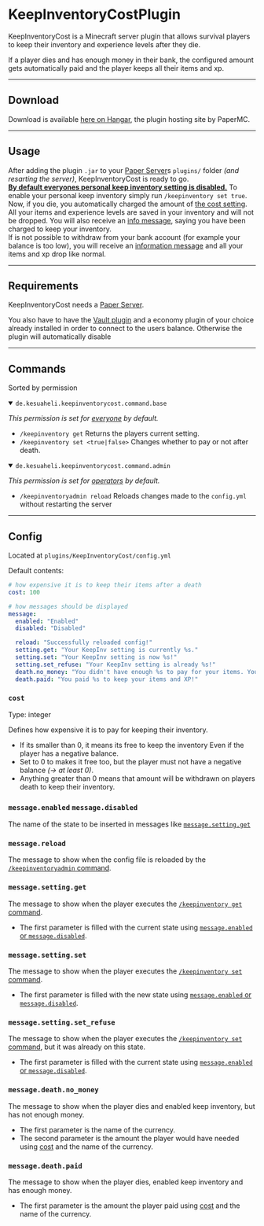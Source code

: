 # KeepInventoryCostPlugin

KeepInventoryCost is a Minecraft server plugin that allows survival players to keep their inventory and experience levels after they die.

If a player dies and has enough money in their bank, the configured amount gets automatically paid and the player keeps all their items and xp.

---

## Download

Download is available [here on Hangar](https://hangar.papermc.io/Kesuaheli/KeepInventoryCost), the plugin hosting site by PaperMC.

---

## Usage

After adding the plugin `.jar` to your [Paper Server](https://papermc.io)s `plugins/` folder <i>(and resarting the server)</i>, KeepInventoryCost is ready to go.  
<u><b>By default everyones personal keep inventory setting is disabled.</b></u> To enable your personal keep inventory simply run `/keepinventory set true`. Now, if you die, you automatically charged the amount of [the cost setting](#cost). All your items and experience levels are saved in your inventory and will not be dropped. You will also receive an [info message](#messagedeathpaid), saying you have been charged to keep your inventory.  
If is not possible to withdraw from your bank account (for example your balance is too low), you will receive an [information message](#messagedeathno_money) and all your items and xp drop like normal. 

---

## Requirements

KeepInventoryCost needs a [Paper Server](https://papermc.io).

You also have to have the [Vault plugin](https://www.spigotmc.org/resources/vault.34315/) and a economy plugin of your choice already installed in order to connect to the users balance. Otherwise the plugin will automatically disable

---

## Commands

Sorted by permission

<details open>
	<summary>
		<code>de.kesuaheli.keepinventorycost.command.base</code>
	</summary>

<i>This permission is set for <u>everyone</u> by default.</i>

- `/keepinventory get`
  Returns the players current setting.
- `/keepinventory set <true|false>`
  Changes whether to pay or not after death.

</details>

<details open>
	<summary>
		<code>de.kesuaheli.keepinventorycost.command.admin</code>
	</summary>

<i>This permission is set for <u>operators</u> by default.</i>

- `/keepinventoryadmin reload`
  Reloads changes made to the `config.yml` without restarting the server

</details>

---

## Config

Located at `plugins/KeepInventoryCost/config.yml`

Default contents:

```yml
# how expensive it is to keep their items after a death
cost: 100

# how messages should be displayed
message:
  enabled: "Enabled"
  disabled: "Disabled"

  reload: "Successfully reloaded config!"
  setting.get: "Your KeepInv setting is currently %s."
  setting.set: "Your KeepInv setting is now %s!"
  setting.set_refuse: "Your KeepInv setting is already %s!"
  death.no_money: "You didn't have enough %s to pay for your items. You need %s."
  death.paid: "You paid %s to keep your items and XP!"

```

### `cost`

Type: integer

Defines how expensive it is to pay for keeping their inventory.

- If its smaller than 0, it means its free to keep the inventory Even if the player has a negative balance.
- Set to 0 to makes it free too, but the player must not have a negative balance <i>(-> at least 0)</i>.
- Anything greater than 0 means that amount will be withdrawn on players death to keep their inventory.

### `message.enabled` `message.disabled`

The name of the state to be inserted in messages like [`message.setting.get`](#messagesettingget)

### `message.reload`

The message to show when the config file is reloaded by the [`/keepinventoryadmin` command](#commands).

### `message.setting.get`

The message to show when the player executes the [`/keepinventory get` command](#commands).

- The first parameter is filled with the current state using [`message.enabled` or `message.disabled`](#messageenabled-messagedisabled).

### `message.setting.set`

The message to show when the player executes the [`/keepinventory set` command](#commands).

- The first parameter is filled with the new state using [`message.enabled` or `message.disabled`](#messageenabled-messagedisabled).

### `message.setting.set_refuse`

The message to show when the player executes the [`/keepinventory set` command](#commands), but it was already on this state.

- The first parameter is filled with the current state using [`message.enabled` or `message.disabled`](#messageenabled-messagedisabled).

### `message.death.no_money`

The message to show when the player dies and enabled keep inventory, but has not enough money.

- The first parameter is the name of the currency.  
- The second parameter is the amount the player would have needed using [cost](#cost) and the name of the currency.

### `message.death.paid`

The message to show when the player dies, enabled keep inventory and has enough money.

- The first parameter is the amount the player paid using [cost](#cost) and the name of the currency.
